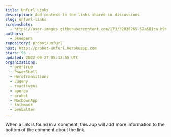```yaml
---
title: Unfurl Links
description: Add context to the links shared in discussions
slug: unfurl-links
screenshots:
  - https://user-images.githubusercontent.com/173/32036265-57a501ca-b9e4-11e7-9db3-52374fb7290c.png
authors:
  - bkeepers
repository: probot/unfurl
host: http://probot-unfurl.herokuapp.com
stars: 93
updated: 2022-09-27 05:12:55 UTC
organizations:
  - overtrue
  - PowerShell
  - HeroTransitions
  - Eugeny
  - reactiveui
  - apereo
  - probot
  - MacDownApp
  - thibmaek
  - benbalter
---
```


When a link is found in a comment, this app will add more information to the bottom of the comment about the link.
